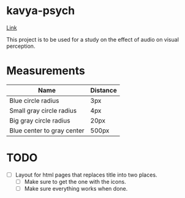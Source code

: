 # kavya-psych
[Link](http://kavyatangella.com)

This project is to be used for a study on the effect of audio on visual perception.

# Measurements
| Name | Distance |
|----|----|
| Blue circle radius | 3px |
| Small gray circle radius | 4px |
| Big gray circle radius | 20px |
| Blue center to gray center | 500px |

# TODO
- [ ] Layout for html pages that replaces title into two places.
  - [ ] Make sure to get the one with the icons.
  - [ ] Make sure everything works when done.
